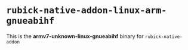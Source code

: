 # `rubick-native-addon-linux-arm-gnueabihf`

This is the **armv7-unknown-linux-gnueabihf** binary for `rubick-native-addon`
